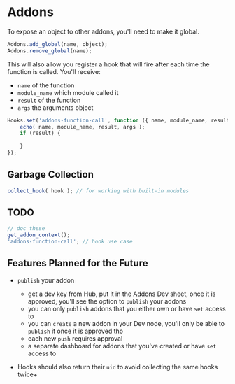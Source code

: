 # Addons

To expose an object to other addons, you'll need to make it global.

```js
Addons.add_global(name, object);
Addons.remove_global(name);
```

This will also allow you register a hook that will fire after each time the function is called.
You'll receive:

* `name` of the function
* `module_name` which module called it
* `result` of the function
* `args` the arguments object

```js
Hooks.set('addons-function-call', function ({ name, module_name, result, args }) {
	echo( name, module_name, result, args );
	if (result) {
		
	}
});

```

## Garbage Collection

```js
collect_hook( hook ); // for working with built-in modules
```



## TODO

```js
// doc these
get_addon_context();
'addons-function-call'; // hook use case
```



## Features Planned for the Future

* `publish` your addon
  * get a dev key from Hub, put it in the Addons Dev sheet, once it is approved, you'll see the option to `publish` your addons
  * you can only `publish` addons that you either own or have `set` access to
  * you can `create` a new addon in your Dev node, you'll only be able to `publish` it once it is approved tho
  * each new `push` requires approval
  * a separate dashboard for addons that you've created or have `set` access to

* Hooks should also return their `uid` to avoid collecting the same hooks twice+

